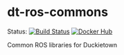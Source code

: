 # dt-ros-commons

Status:
[![Build Status](http://build-arm.duckietown.org/job/Docker%20Autobuild%20-%20dt-ros-commons/badge/icon.svg)](http://build-arm.duckietown.org/job/Docker%20Autobuild%20-%20dt-ros-commons/)
[![Docker Hub](https://img.shields.io/docker/pulls/duckietown/dt-ros-commons.svg)](https://hub.docker.com/r/duckietown/dt-ros-commons)

Common ROS libraries for Duckietown
